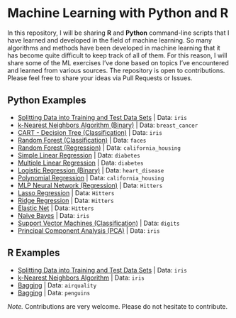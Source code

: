 # Machine Learning with Python and R
In this repository, I will be sharing **R** and **Python** command-line scripts that I have learned and developed in the field of machine learning. So many algorithms and methods have been developed in machine learning that it has become quite difficult to keep track of all of them. For this reason, I will share some of the ML exercises I’ve done based on topics I’ve encountered and learned from various sources. The repository is open to contributions. Please feel free to share your ideas via Pull Requests or Issues.

## **Python Examples**

+ [Splitting Data into Training and Test Data Sets](https://github.com/gungorMetehan/Machine-Learning-with-Python-and-R/blob/main/Python-codes/splitting_data.py) | Data: `iris`
+ [k-Nearest Neighbors Algorithm (Binary)](https://github.com/gungorMetehan/Machine-Learning-with-Python-and-R/blob/main/Python-codes/knn_binary.py) | Data: `breast_cancer`
+ [CART - Decision Tree (Classification)](https://github.com/gungorMetehan/Machine-Learning-with-Python-and-R/blob/main/Python-codes/dtree_classification.py) | Data: `iris`
+ [Random Forest (Classification)](https://github.com/gungorMetehan/Machine-Learning-with-Python-and-R/blob/main/Python-codes/random_forest.py) | Data: `faces`
+ [Random Forest (Regression)](https://github.com/gungorMetehan/ML-with-Python-and-R/blob/main/Python-codes/random_forest_regression.py) | Data: `california_housing`
+ [Simple Linear Regression](https://github.com/gungorMetehan/ML-with-Python-and-R/blob/main/Python-codes/simple_linear_regression.py) | Data: `diabetes`
+ [Multiple Linear Regression](https://github.com/gungorMetehan/ML-with-Python-and-R/blob/main/Python-codes/multiple_linear_regression.py) | Data: `diabetes`
+ [Logistic Regression (Binary)](https://github.com/gungorMetehan/ML-with-Python-and-R/blob/main/Python-codes/logistic_regression.py) | Data: `heart_disease`
+ [Polynomial Regression](https://github.com/gungorMetehan/ML-with-Python-and-R/blob/main/Python-codes/polynomial_regression.py) | Data: `california_housing`
+ [MLP Neural Network (Regression)](https://github.com/gungorMetehan/ML-with-Python-and-R/blob/main/Python-codes/mlp.py) | Data: `Hitters`
+ [Lasso Regression](https://github.com/gungorMetehan/ML-with-Python-and-R/blob/main/Python-codes/lasso_regression.py) | Data: `Hitters`
+ [Ridge Regression](https://github.com/gungorMetehan/ML-with-Python-and-R/blob/main/Python-codes/ridge_regression.py) | Data: `Hitters`
+ [Elastic Net](https://github.com/gungorMetehan/ML-with-Python-and-R/blob/main/Python-codes/elasticnet.py) | Data: `Hitters`
+ [Naive Bayes](https://github.com/gungorMetehan/ML-with-Python-and-R/blob/main/Python-codes/naive_bayes.py) | Data: `iris`
+ [Support Vector Machines (Classification)](https://github.com/gungorMetehan/ML-with-Python-and-R/blob/main/Python-codes/SVM.py) | Data: `digits`
+ [Principal Component Analysis (PCA)](https://github.com/gungorMetehan/ML-with-Python-and-R/blob/main/Python-codes/pca.py) | Data: `iris`


## **R Examples**

+ [Splitting Data into Training and Test Data Sets](https://github.com/gungorMetehan/Machine-Learning-with-Python-and-R/blob/main/R-codes/splitting_data.R) | Data: `iris`
+ [k-Nearest Neighbors Algorithm](https://github.com/gungorMetehan/Machine-Learning-with-Python-and-R/blob/main/R-codes/kNN_modeling.R) | Data: `iris`
+ [Bagging](https://github.com/gungorMetehan/Machine-Learning-with-Python-and-R/blob/main/R-codes/bagging.R) | Data: `airquality`
+ [Bagging](https://github.com/gungorMetehan/Machine-Learning-with-Python-and-R/blob/main/R-codes/bagging_2.R) | Data: `penguins`



*Note.* Contributions are very welcome. Please do not hesitate to contribute.
